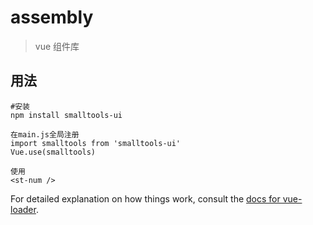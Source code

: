 # assembly

> vue 组件库

## 用法

``` 
#安装
npm install smalltools-ui

在main.js全局注册
import smalltools from 'smalltools-ui'
Vue.use(smalltools)

使用
<st-num />
```

For detailed explanation on how things work, consult the [docs for vue-loader](http://vuejs.github.io/vue-loader).
